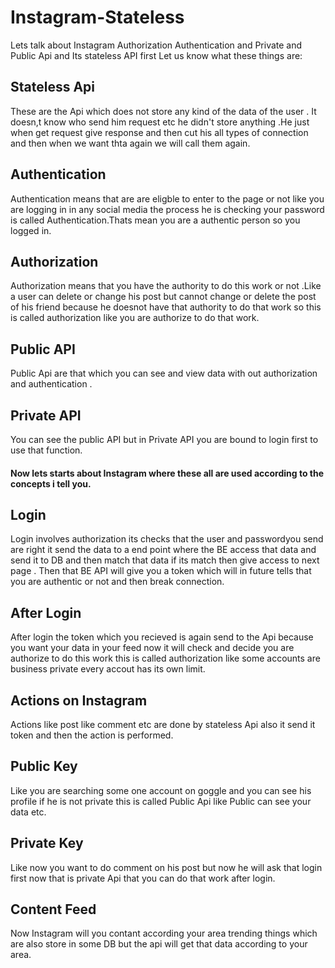 # Instagram-Stateless
Lets talk about Instagram Authorization Authentication and Private and Public Api and Its stateless API first Let us know what these things are:

<h2>Stateless Api </h2>
These are the Api which does not store any kind of the data of the user . It doesn,t know who send him request etc he didn't store anything .He just when get request give response and then cut his all types of connection and then when we want thta again we will call them again.

<h2>Authentication </h2>
Authentication means that are are eligble to enter to the page or not like you are logging in in any social media the process he is checking your password is called Authentication.Thats mean you are a authentic person so you logged in.

<h2>Authorization</h2>
Authorization means that you have the authority to do this work or not .Like a user can delete or change his post but cannot change or delete the post of his friend because he doesnot have that authority to do that work so this is called authorization like you are authorize to do that work.

<h2>Public API</h2>
Public Api  are that which you can see and view data with out authorization and authentication .

<h2>Private API</h2>
You can see the public API but in Private API you are bound to login first to use that function.

<h4>Now lets starts about Instagram where these all are used according to the concepts i tell you.</h4>

<h2>Login</h2>
Login involves authorization its checks that the user and passwordyou send are right it send the data to a end point where the BE access that data and send it to DB and then match that data if its match then give access to next page . Then that BE API will give you a token which will in future tells that you are authentic or not and then break connection.

<h2>After Login</h2>
After login the token which you recieved is again send to the Api because you want your data in your feed now it will check and decide you are authorize to do this work this is called authorization like some accounts are business private every accout has its own limit.

<h2>Actions on Instagram</h2>
Actions like post like comment etc are done by stateless Api also it send it token and then the action is performed.

<h2>Public Key</h2>
Like you are searching some one account on goggle and you can see his profile if he is not private this is called Public Api like Public can see your data etc.

<h2>Private  Key</h2>
Like now you want to do comment on his post but now he will ask that login first now that is private Api that you can do that work after login.

<h2>Content Feed</h2>
Now Instagram will you contant according your area trending things which are also store in some DB but the api will get that data according to your area.